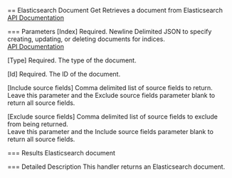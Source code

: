 == Elasticsearch Document Get
Retrieves a document from Elasticsearch
[API Documentation](https://www.elastic.co/guide/en/elasticsearch/reference/current/docs-get.html)  

=== Parameters
[Index]
  Required. Newline Delimited JSON to specify creating, updating, or deleting documents for indices.  
  [API Documentation](https://www.elastic.co/guide/en/elasticsearch/reference/current/docs-bulk.html)  
  
[Type]
  Required. The type of the document.

[Id]
  Required. The ID of the document.
  
[Include source fields]
  Comma delimited list of source fields to return.  
  Leave this parameter and the Exclude source fields parameter blank to return all source fields.

[Exclude source fields]
  Comma delimited list of source fields to exclude from being returned.  
  Leave this parameter and the Include source fields parameter blank to return all source fields.

  
=== Results
Elasticsearch document

=== Detailed Description
This handler returns an Elasticsearch document.